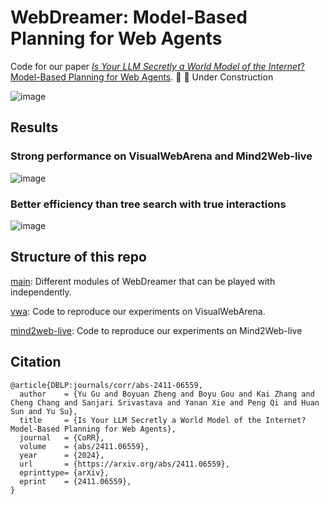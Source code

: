 # WebDreamer: Model-Based Planning for Web Agents
Code for our paper [*Is Your LLM Secretly a World Model of the Internet*? Model-Based Planning for Web Agents](https://arxiv.org/abs/2411.06559v1). :construction: :construction: Under Construction

![image](https://github.com/user-attachments/assets/a1189fee-ff43-45fc-a818-3dc6befb6ad2)


## Results
### Strong performance on VisualWebArena and Mind2Web-live
![image](https://github.com/user-attachments/assets/e2ca2216-848c-4fed-b623-5297795407e0)

### Better efficiency than tree search with true interactions
![image](https://github.com/user-attachments/assets/d736157e-9b09-43e1-b54e-a17666f4382b)


## Structure of this repo
[main](https://github.com/OSU-NLP-Group/WebDreamer): Different modules of WebDreamer that can be played with independently.

[vwa](https://github.com/OSU-NLP-Group/WebDreamer/tree/vwa): Code to reproduce our experiments on VisualWebArena.

[mind2web-live](https://github.com/OSU-NLP-Group/WebDreamer/tree/mind2web-live): Code to reproduce our experiments on Mind2Web-live


## Citation
```
@article{DBLP:journals/corr/abs-2411-06559,
  author    = {Yu Gu and Boyuan Zheng and Boyu Gou and Kai Zhang and Cheng Chang and Sanjari Srivastava and Yanan Xie and Peng Qi and Huan Sun and Yu Su},
  title     = {Is Your LLM Secretly a World Model of the Internet? Model-Based Planning for Web Agents},
  journal   = {CoRR},
  volume    = {abs/2411.06559},
  year      = {2024},
  url       = {https://arxiv.org/abs/2411.06559},
  eprinttype= {arXiv},
  eprint    = {2411.06559},
}
```
